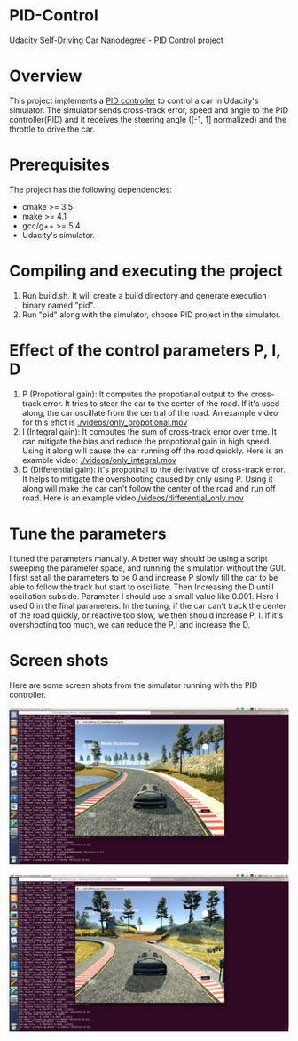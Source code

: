 # PID-Control
Udacity Self-Driving Car Nanodegree - PID Control project

# Overview

This project implements a [PID controller](https://en.wikipedia.org/wiki/PID_controller) to control a car in Udacity's simulator. The simulator sends cross-track error, speed and angle to the PID controller(PID) and it receives the steering angle ([-1, 1] normalized) and the throttle to drive the car. 

# Prerequisites

The project has the following dependencies:

- cmake >= 3.5
- make >= 4.1
- gcc/g++ >= 5.4
- Udacity's simulator.


# Compiling and executing the project
1. Run build.sh. It will create a build directory and generate execution binary named "pid". 
2. Run "pid" along with the simulator, choose PID project in the simulator. 

# Effect of the control parameters P, I, D
1. P (Propotional gain): It computes the propotianal output to the cross-track error. It tries to steer the car to the center of the road. If it's used along, the car oscillate from the central of the road. An example video for this effct is [./videos/only_propotional.mov](./videos/only_propotional.mov)
2. I (Integral gain): It computes the sum of cross-track error over time. It can mitigate the bias and reduce the propotional gain in high speed. Using it along will cause the car running off the road quickly. Here is an example video: [./videos/only_integral.mov](./videos/only_integral.mov)
3. D (Differential gain): It's propotinal to the derivative of cross-track error. It helps to mitigate the overshooting caused by only using P. Using it along will make the car can't follow the center of the road and run off road. Here is an example video[./videos/differential_only.mov](./videos/differential_only.mov)

# Tune the parameters
I tuned the parameters manually. A better way should be using a script sweeping the parameter space, and running the simulation without the GUI.
I first set all the parameters to be 0 and increase P slowly till the car to be able to follow the track but start to oscilliate. Then Increasing the D untill oscillation subside. Parameter I should use a small value like 0.001. Here I used 0 in the final parameters. In the tuning, if the car can't track the center of the road quickly, or reactive too slow, we then should increase P, I. If it's overshooting too much, we can reduce the P,I and increase the D.


# Screen shots

Here are some screen shots from the simulator running with the PID controller. 



![screenshot 1](snapshot/1.png)



![screenshot 2](snapshot/2.png)




